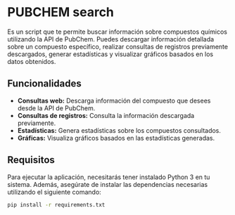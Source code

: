 # PUBCHEM search

Es un script que te permite buscar información sobre compuestos químicos utilizando la API de PubChem. Puedes descargar información detallada sobre un compuesto específico, realizar consultas de registros previamente descargados, generar estadísticas y visualizar gráficos basados en los datos obtenidos.

## Funcionalidades

- **Consultas web:** Descarga información del compuesto que desees desde la API de PubChem.
- **Consultas de registros:** Consulta la información descargada previamente.
- **Estadísticas:** Genera estadísticas sobre los compuestos consultados.
- **Gráficas:** Visualiza gráficos basados en las estadísticas generadas.

## Requisitos

Para ejecutar la aplicación, necesitarás tener instalado Python 3 en tu sistema. Además, asegúrate de instalar las dependencias necesarias utilizando el siguiente comando:

```bash
pip install -r requirements.txt
